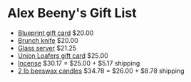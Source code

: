 # Alex Beeny's Gift List

- [Blueprint gift card](https://squareup.com/gift/JSY07Q8GJEJQS/order) \$20.00
- [Brunch knife](https://a.co/d/1h3MXDm) \$20.00
- [Glass server](https://a.co/d/8yyJCEs) \$21.25
- [Union Loafers gift card](https://squareup.com/gift/JSY07Q8GJEJQS/order) \$25.00
- [Incense](https://www.holycross.org/products/lily-of-aegina-incense?variant=20722233158) \$30.17 = \$25.00 + \$5.17 shipping
- [2 lb beeswax candles](https://nativitycandles.com/products/tapers?variant=31543472785) \$34.78 = \$26.00 + \$8.78 shipping